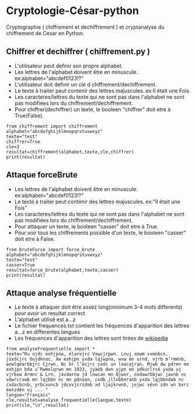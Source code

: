 # Cryptologie-César-python
Cryptographie ( chiffrement et dechiffrement ) et cryptanalyse du chiffrement de Cesar en Python.

## Chiffrer et dechiffrer ( chiffrement.py )
* L'utilisateur peut definir son propre alphabet.
* Les lettres de l'alphabet doivent être en minuscule. ex:alphabet="abcdef0123!?"
* L'utilisateur doit definir un clé d chiffrement/dechiffrement.
* Le texte à traiter peut contenir des lettres majuscules. ex:Il était une Fois
* Les caracteres/lettres du texte qui ne sont pas dans l'alphabet ne sont pas modifiées lors du chiffrement/dechiffrement.
* Pour chiffrer(dechiffrer) un texte, le booleen "chiffrer" doit etre à True(False).

```
from chiffrement import chiffrement
alphabet="abcdefghijklmnopqrstuvwxyz"
texte="test"
chiffrer=True
cle=3
resultat=chiffrement(alphabet,texte,cle,chiffrer)
print(resultat)
```

## Attaque forceBrute
* Les lettres de l'alphabet doivent être en minuscule. ex:alphabet="abcdef0123!?"
* Le texte à traiter peut contenir des lettres majuscules. ex:"Il était une Fois"
* Les caracteres/lettres du texte qui ne sont pas dans l'alphabet ne sont pas modifiées lors du chiffrement/dechiffrement.
* Pour attaquer un texte, le booleen "casser" doit etre à True.
* Pour voir tous les chiffrements possible d'un texte, le booleen "casser" doit etre à False.

```
from bruteForce import force_brute
alphabet="abcdefghijklmnopqrstuvwxyz"
texte="test"
casser=True
resultat=force_brute(alphabet,texte,casser)
print(resultat)
```

## Attaque analyse fréquentielle
* Le texte à attaquer doit être assez long(minimum 3-4 mots differents) pour avoir un resultat correct
* L'alphabet utilisé est a...z
* Le fichier frequences.txt contient les fréquences d'apparition des lettres a...z en differentes langues
* Les fréquences d'apparition des lettres sont tirées de [wikipedia](https://fr.wikipedia.org/wiki/Fr%C3%A9quence_d%27apparition_des_lettres_en_fran%C3%A7ais)
```
from analyseFrequentielle import *
texte="Ru ojdc exhjpna, élarejrc Vxwcjrpwn. Lnuj anwm vxmnbcn, jsxdcjrc Oujdknac. Xw exhjpn yxda lqjwpna, wxw mn urnd, vjrb m’rménb, anwlqéarbbjrc Cjrwn. Nc br l’écjrc cxdc un lxwcajran. Mjwb dw pdrmn mn exhjpn bda u’Rwmxlqrwn mn 1923, jyaèb dwn yjpn mn ydkurlrcé yxda uj vjrbxw Armnc & Lrn, javdarna jd lnwcan mn Qjwxr, oxdawrbbjwc javnb nc vdwrcrxwb mn lqjbbn nc mn pdnaan, cxdb jllnbbxranb yxda lqjbbndab nc cxdarbcnb, yrbcxuncb jdcxvjcrzdnb xd ljajkrwnb, jejwc vêvn zdn wn bxrc éexzdén uj ... "
langue="Français"
cle,resultat=analyse_frequentielle(langue,texte)
print(cle,"\n",resultat)
```
